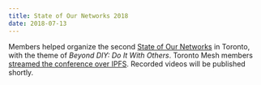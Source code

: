 ```yaml
---
title: State of Our Networks 2018
date: 2018-07-13
---
```

Members helped organize the second [State of Our Networks](https://ournetworks.ca/2018) in Toronto, with the theme of _Beyond DIY: Do It With Others_. Toronto Mesh members [streamed the conference over IPFS](https://github.com/tomeshnet/ipfs-live-streaming). Recorded videos will be published shortly.
